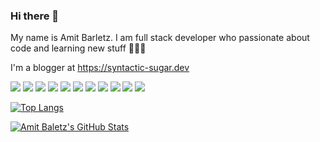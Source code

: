 ### Hi there 👋

My name is Amit Barletz. I am full stack developer who passionate about code and learning new stuff 🙇🏻‍♀️

I'm a blogger at https://syntactic-sugar.dev


![](https://img.shields.io/badge/CODE-JavaScript-informational?style=flat&logo=javascript&logoColor=white&color=2bbc8a)
![](https://img.shields.io/badge/CODE-TypeScript-informational?style=flat&logo=typescript&logoColor=white&color=2bbc8a)
![](https://img.shields.io/badge/CODE-Node.js-informational?style=flat&logo=node-js&logoColor=white&color=2bbc8a)
![](https://img.shields.io/badge/DB-mongoDB-informational?style=flat&logo=mongodb&logoColor=white&color=2bbc8a)
![](https://img.shields.io/badge/FRAMEWORK-Angular-informational?style=flat&logo=angular&logoColor=white&color=2bbc8a)
![](https://img.shields.io/badge/LIBRARY-React-informational?style=flat&logo=react&logoColor=white&color=2bbc8a)
![](https://img.shields.io/badge/CODE-Gatsby-informational?style=flat&logo=gatsby&logoColor=white&color=2bbc8a)
![](https://img.shields.io/badge/CODE-grapgql-informational?style=flat&logo=graphql&logoColor=white&color=2bbc8a)
![](https://img.shields.io/badge/CODE-prisma-informational?style=flat&logo=prisma&logoColor=white&color=2bbc8a)
![](https://img.shields.io/badge/CODE-postgres-informational?style=flat&logo=postgres&logoColor=white&color=2bbc8a)
![](https://img.shields.io/badge/CODE-nestjs-informational?style=flat&logo=nestjs&logoColor=white&color=2bbc8a)


<!-- icons with padding -->

[1.1]: http://i.imgur.com/tXSoThF.png (twitter icon with padding)
[2.1]: http://i.imgur.com/0o48UoR.png (github icon with padding)

<!-- icons without padding -->

[1.2]: http://i.imgur.com/wWzX9uB.png (twitter icon without padding)
[2.2]: http://i.imgur.com/9I6NRUm.png (github icon without padding)
[3.2]: https://raw.githubusercontent.com/MartinHeinz/MartinHeinz/master/linkedin-3-16.png (LinkedIn icon without padding)

[1]: https://twitter.com/BarletzA52
[2]: https://github.com/abrl91
[3]: https://www.linkedin.com/in/amitbarletz/


[![Top Langs](https://github-readme-stats.vercel.app/api/top-langs/?username=abrl91&layout=compact)](https://github.com/anuraghazra/github-readme-stats)

<a href="https://github.com/MartinHeinz/MartinHeinz">
  <img align="center" src="https://github-readme-stats.vercel.app/api?username=abrl91&show_icons=true&line_height=27&count_private=true&theme=midnight-blue" alt="Amit Baletz's GitHub Stats" />
</a>
